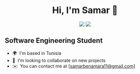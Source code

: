 <h1 align="center">Hi, I'm Samar 👋</h1>
<p align="center"><a href="https://www.linkedin.com/in/samar-ben-amara-4b7350204/"><img src="https://img.shields.io/badge/linkedin-%230177B5?style=flat&logo=linkedin&logoColor=white"/></a>
    <a href="https://www.instagram.com/samar.ben.amara/"><img src="https://img.shields.io/badge/instagram-%23E4415F?style=flat&logo=instagram&logoColor=white"/></a>
  </p>
  

Software Engineering Student
-------------

* 🌍  I'm based in Tunisia
* 🤝  I’m looking to collaborate on new projects
* ✉️  You can contact me at [samarbenamara11@gmail.com]
  
